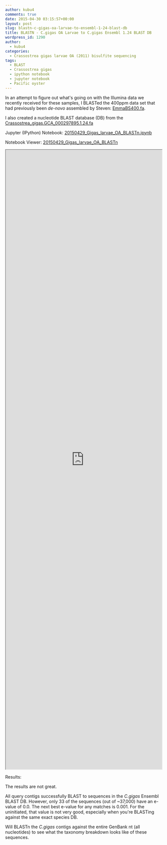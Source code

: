 ```yaml
---
author: kubu4
comments: true
date: 2015-04-30 03:15:57+00:00
layout: post
slug: blastn-c-gigas-oa-larvae-to-ensembl-1-24-blast-db
title: BLASTN - C.gigas OA Larvae to C.gigas Ensembl 1.24 BLAST DB
wordpress_id: 1290
author:
  - kubu4
categories:
  - Crassostrea gigas larvae OA (2011) bisulfite sequencing
tags:
  - BLAST
  - Crassostrea gigas
  - ipython notebook
  - jupyter notebook
  - Pacific oyster
---
```


In an attempt to figure out what's going on with the Illumina data we recently received for these samples, I BLASTed the 400ppm data set that had previously been _de-novo_ assembled by Steven: [EmmaBS400.fa](https://owl.fish.washington.edu/halfshell/EmmaBS400.fa).

I also created a nucleotide BLAST database (DB) from the [Crassostrea_gigas.GCA_000297895.1.24.fa](https://eagle.fish.washington.edu/trilobite/Crassostrea_gigas_ensembl_tracks/Crassostrea_gigas.GCA_000297895.1.24.fa)

Jupyter (IPython) Notebook: [20150429_Gigas_larvae_OA_BLASTn.ipynb](https://eagle.fish.washington.edu/Arabidopsis/iPythonNotebooks/20150429_Gigas_larvae_OA_BLASTn.ipynb)

Notebook Viewer: [20150429_Gigas_larvae_OA_BLASTn](https://nbviewer.ipython.org/url/eagle.fish.washington.edu/Arabidopsis/iPythonNotebooks/20150429_Gigas_larvae_OA_BLASTn.ipynb)

<iframe src="https://nbviewer.ipython.org/url/eagle.fish.washington.edu/Arabidopsis/iPythonNotebooks/20150429_Gigas_larvae_OA_BLASTn.ipynb" width="100%" height="2000" scrolling="yes"></iframe>



Results:

The results are not great.

All query contigs successfully BLAST to sequences in the _C.gigas_ Ensembl BLAST DB. However, only 33 of the sequences (out of ~37,000) have an e-value of 0.0. The next best e-value for any matches is 0.001. For the uninitiated, that value is not very good, especially when you're BLASTing against the same exact species DB.

Will BLASTn the _C.gigas_ contigs against the entire GenBank nt (all nucleotides) to see what the taxonomy breakdown looks like of these sequences.
